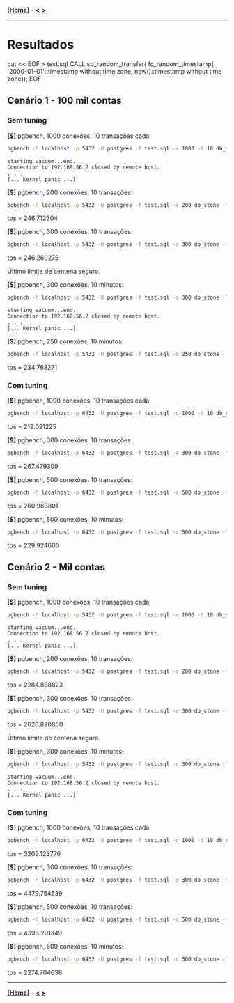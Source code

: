 [**[Home]**](../README.md "Página inicial") - 
[**<**](06_tests.md "Testes")
[**>**](08_conclusion.md "Conclusão")

---

# Resultados

cat << EOF > test.sql
CALL sp_random_transfer(
	fc_random_timestamp(
		'2000-01-01'::timestamp without time zone,
		now()::timestamp without time zone));
EOF

<!-- ===================================================================== -->

## Cenário 1 - 100 mil contas
### Sem tuning

**[$]** pgbench, 1000 conexões, 10 transações cada:
```bash
pgbench -h localhost -p 5432 -U postgres -f test.sql -c 1000 -t 10 db_stone
```
```
starting vacuum...end.
Connection to 192.168.56.2 closed by remote host.
. . .
[... Kernel panic ...]
```

**[$]** pgbench, 200 conexões, 10 transações:
```bash
pgbench -h localhost -p 5432 -U postgres -f test.sql -c 200 db_stone -t 10
```

tps = 246.712304

**[$]** pgbench, 300 conexões, 10 transações:
```bash
pgbench -h localhost -p 5432 -U postgres -f test.sql -c 300 db_stone -t 10
```
tps = 246.269275

Último limite de centena seguro.

**[$]** pgbench, 300 conexões, 10 minutos:
```bash
pgbench -h localhost -p 5432 -U postgres -f test.sql -c 300 db_stone -T 600
```
```
starting vacuum...end.
Connection to 192.168.56.2 closed by remote host.
. . .
[... Kernel panic ...]
```

**[$]** pgbench, 250 conexões, 10 minutos:
```bash
pgbench -h localhost -p 5432 -U postgres -f test.sql -c 250 db_stone -T 600
```

tps = 234.763271



<!-- ===================================================================== -->

### Com tuning

**[$]** pgbench, 1000 conexões, 10 transações cada:
```bash
pgbench -h localhost -p 6432 -U postgres -f test.sql -c 1000 -t 10 db_stone
```

tps = 219.021225


**[$]** pgbench, 300 conexões, 10 transações:
```bash
pgbench -h localhost -p 6432 -U postgres -f test.sql -c 300 db_stone -t 10
```
tps = 267.479309


**[$]** pgbench, 500 conexões, 10 transações:
```bash
pgbench -h localhost -p 6432 -U postgres -f test.sql -c 500 db_stone -t 10
```
tps = 260.963801

**[$]** pgbench, 500 conexões, 10 minutos:
```bash
pgbench -h localhost -p 6432 -U postgres -f test.sql -c 500 db_stone -T 600
```
tps = 229.924600



## Cenário 2 - Mil contas

<!-- ===================================================================== -->

### Sem tuning

**[$]** pgbench, 1000 conexões, 10 transações cada:
```bash
pgbench -h localhost -p 5432 -U postgres -f test.sql -c 1000 -t 10 db_stone
```
```
starting vacuum...end.
Connection to 192.168.56.2 closed by remote host.
. . .
[... Kernel panic ...]
```

**[$]** pgbench, 200 conexões, 10 transações:
```bash
pgbench -h localhost -p 5432 -U postgres -f test.sql -c 200 db_stone -t 10
```

tps = 2284.838823

**[$]** pgbench, 300 conexões, 10 transações:
```bash
pgbench -h localhost -p 5432 -U postgres -f test.sql -c 300 db_stone -t 10
```
tps = 2026.820860

Último limite de centena seguro.

**[$]** pgbench, 300 conexões, 10 minutos:
```bash
pgbench -h localhost -p 5432 -U postgres -f test.sql -c 300 db_stone -T 600
```
```
starting vacuum...end.
Connection to 192.168.56.2 closed by remote host.
. . .
[... Kernel panic ...]
```

<!-- ===================================================================== -->

### Com tuning


**[$]** pgbench, 1000 conexões, 10 transações cada:
```bash
pgbench -h localhost -p 6432 -U postgres -f test.sql -c 1000 -t 10 db_stone
```

tps = 3202.123776


**[$]** pgbench, 300 conexões, 10 transações:
```bash
pgbench -h localhost -p 6432 -U postgres -f test.sql -c 300 db_stone -t 10
```

tps = 4479.754539

**[$]** pgbench, 500 conexões, 10 transações:
```bash
pgbench -h localhost -p 6432 -U postgres -f test.sql -c 500 db_stone -t 10
```

tps = 4393.291349

**[$]** pgbench, 500 conexões, 10 minutos:
```bash
pgbench -h localhost -p 6432 -U postgres -f test.sql -c 500 db_stone -T 600
```
tps = 2274.704638


<!-- ===================================================================== -->

---

[**[Home]**](../README.md "Página inicial") - 
[**<**](06_tests.md "Testes")
[**>**](08_conclusion.md "Conclusão")